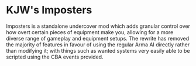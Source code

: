 # KJW's Imposters

Imposters is a standalone undercover mod which adds granular control over how overt certain pieces of equipment make you, allowing for a more diverse range of gameplay and equipment setups. The rewrite has removed the majority of features in favour of using the regular Arma AI directly rather than modifying it; with things such as wanted systems very easily able to be scripted using the CBA events provided.
